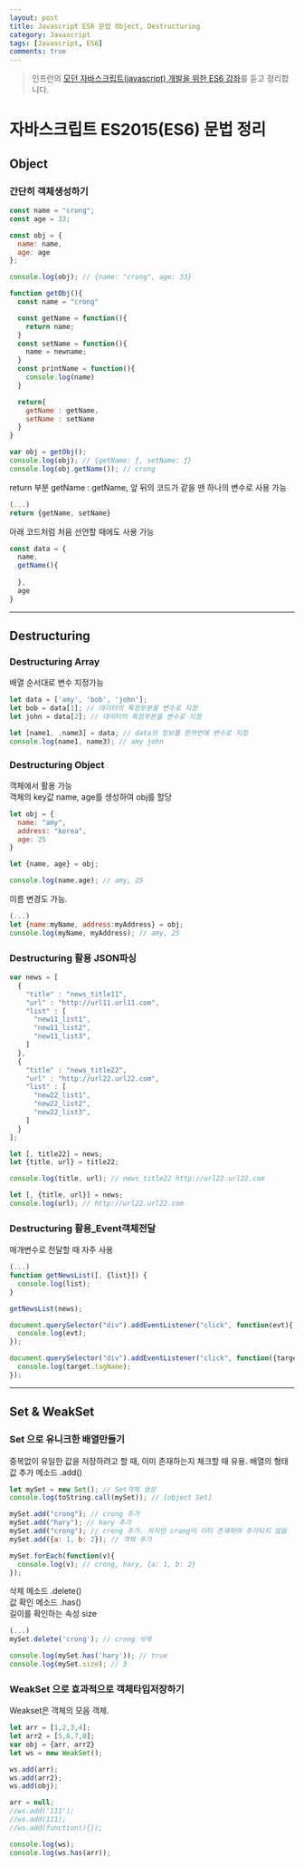 ```yaml
---
layout: post
title: Javascript ES6 문법 Object, Destructuring
category: Javascript
tags: [Javascript, ES6]
comments: true
---
```


> 인프런의 [모던 자바스크립트(javascript) 개발을 위한 ES6 강좌](https://www.inflearn.com/course/es6-%EA%B0%95%EC%A2%8C-%EC%9E%90%EB%B0%94%EC%8A%A4%ED%81%AC%EB%A6%BD%ED%8A%B8/dashboard)를 듣고 정리합니다. 

# 자바스크립트 ES2015(ES6) 문법 정리

## Object

### 간단히 객체생성하기

```javascript
const name = "crong";
const age = 33;

const obj = {
  name: name,
  age: age
};

console.log(obj); // {name: "crong", age: 33}
```

```javascript
function getObj(){
  const name = "crong"

  const getName = function(){
    return name;
  }
  const setName = function(){
    name = newname;
  }
  const printName = function(){
    console.log(name)
  }

  return{
    getName : getName,
    setName : setName
  }
}

var obj = getObj();
console.log(obj); // {getName: ƒ, setName: ƒ}
console.log(obj.getName()); // crong
```

return 부분 getName : getName, 앞 뒤의 코드가 같을 땐 하나의 변수로 사용 가능

```javascript
(...)
return {getName, setName}
```

아래 코드처럼 처음 선언할 때에도 사용 가능

```javascript
const data = {
  name,
  getName(){
    
  },
  age
}
```

---

## Destructuring

### Destructuring Array

배열 순서대로 변수 지정가능

```javascript
let data = ['amy', 'bob', 'john'];
let bob = data[1]; // 데이터의 특정부분을 변수로 지정
let john = data[2]; // 데이터의 특정부분을 변수로 지정

let [name1, ,name3] = data; // data의 정보를 한꺼번에 변수로 지정
console.log(name1, name3); // amy john
```

### Destructuring Object

객체에서 활용 가능  
객체의 key값 name, age를 생성하여 obj를 할당

```javascript
let obj = {
  name: "amy",
  address: "korea",
  age: 25
}

let {name, age} = obj;

console.log(name,age); // amy, 25
```

이름 변경도 가능.

```javascript
(...)
let {name:myName, address:myAddress} = obj;
console.log(myName, myAddress); // amy, 25
```

### Destructuring 활용 JSON파싱

```javascript
var news = [
  {
    "title" : "news_title11",
    "url" : "http://url11.url11.com",
    "list" : [
      "new11_list1",
      "new11_list2",
      "new11_list3",
    ]
  },
  {
    "title" : "news_title22",
    "url" : "http://url22.url22.com",
    "list" : [
      "new22_list1",
      "new22_list2",
      "new22_list3",
    ]
  }
];

let [, title22] = news;
let {title, url} = title22;

console.log(title, url); // news_title22 http://url22.url22.com
```

```javascript
let [, {title, url}] = news;
console.log(url); // http://url22.url22.com
```

### Destructuring 활용_Event객체전달

매개변수로 전달할 때 자주 사용

```javascript
(...)
function getNewsList([, {list}]) {
  console.log(list);
}

getNewsList(news);
```


```javascript
document.querySelector("div").addEventListener("click", function(evt){
  console.log(evt);
});
```

```javascript
document.querySelector("div").addEventListener("click", function({target}){
  console.log(target.tagName);
});
```

---

## Set & WeakSet

### Set 으로 유니크한 배열만들기

중복없이 유일한 값을 저장하려고 할 때, 이미 존재하는지 체크할 때 유용. 배열의 형태  
값 추가 메소드 .add()

```javascript
let mySet = new Set(); // Set객체 생성
console.log(toString.call(mySet)); // [object Set]

mySet.add("crong"); // crong 추가
mySet.add("hary"); // hary 추가
mySet.add("crong"); // crong 추가. 하지만 crong이 이미 존재하여 추가되지 않음
mySet.add({a: 1, b: 2}); // 객체 추가

mySet.forEach(function(v){
  console.log(v); // crong, hary, {a: 1, b: 2}
});
```

삭제 메소드 .delete()  
값 확인 메소드 .has()  
길이를 확인하는 속성 size

```javascript
(...)
mySet.delete('crong'); // crong 삭제

console.log(mySet.has('hary')); // true
console.log(mySet.size); // 3
```

### WeakSet 으로 효과적으로 객체타입저장하기

Weakset은 객체의 모음 객체.

```javascript
let arr = [1,2,3,4];
let arr2 = [5,6,7,8];
var obj = {arr, arr2}
let ws = new WeakSet();

ws.add(arr);
ws.add(arr2);
ws.add(obj);

arr = null;
//ws.add('111');
//ws.add(111);
//ws.add(function(){});

console.log(ws);
console.log(ws.has(arr));
```




